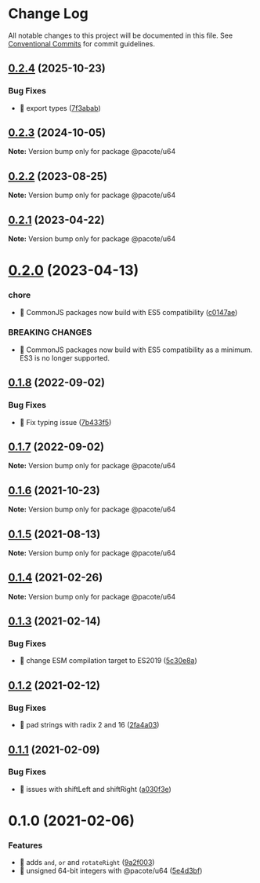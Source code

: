 # Change Log

All notable changes to this project will be documented in this file.
See [Conventional Commits](https://conventionalcommits.org) for commit guidelines.

## [0.2.4](https://github.com/PacoteJS/pacote/compare/@pacote/u64@0.2.3...@pacote/u64@0.2.4) (2025-10-23)


### Bug Fixes

* 🐛 export types ([7f3abab](https://github.com/PacoteJS/pacote/commit/7f3ababaac4c31ddd20848da2328a767d1c55909))





## [0.2.3](https://github.com/PacoteJS/pacote/compare/@pacote/u64@0.2.2...@pacote/u64@0.2.3) (2024-10-05)

**Note:** Version bump only for package @pacote/u64

## [0.2.2](https://github.com/PacoteJS/pacote/compare/@pacote/u64@0.2.1...@pacote/u64@0.2.2) (2023-08-25)

**Note:** Version bump only for package @pacote/u64

## [0.2.1](https://github.com/PacoteJS/pacote/compare/@pacote/u64@0.2.0...@pacote/u64@0.2.1) (2023-04-22)

**Note:** Version bump only for package @pacote/u64

# [0.2.0](https://github.com/PacoteJS/pacote/compare/@pacote/u64@0.1.8...@pacote/u64@0.2.0) (2023-04-13)

### chore

- 🤖 CommonJS packages now build with ES5 compatibility ([c0147ae](https://github.com/PacoteJS/pacote/commit/c0147aeffb81322ea59174a3961b10cfb3bf81e5))

### BREAKING CHANGES

- 🧨 CommonJS packages now build with ES5 compatibility as a minimum. ES3 is
  no longer supported.

## [0.1.8](https://github.com/PacoteJS/pacote/compare/@pacote/u64@0.1.7...@pacote/u64@0.1.8) (2022-09-02)

### Bug Fixes

- 🐛 Fix typing issue ([7b433f5](https://github.com/PacoteJS/pacote/commit/7b433f5a50bc9462f13db945e7a458af76eeadd2))

## [0.1.7](https://github.com/PacoteJS/pacote/compare/@pacote/u64@0.1.6...@pacote/u64@0.1.7) (2022-09-02)

**Note:** Version bump only for package @pacote/u64

## [0.1.6](https://github.com/PacoteJS/pacote/compare/@pacote/u64@0.1.5...@pacote/u64@0.1.6) (2021-10-23)

**Note:** Version bump only for package @pacote/u64

## [0.1.5](https://github.com/PacoteJS/pacote/compare/@pacote/u64@0.1.4...@pacote/u64@0.1.5) (2021-08-13)

**Note:** Version bump only for package @pacote/u64

## [0.1.4](https://github.com/PacoteJS/pacote/compare/@pacote/u64@0.1.3...@pacote/u64@0.1.4) (2021-02-26)

**Note:** Version bump only for package @pacote/u64

## [0.1.3](https://github.com/PacoteJS/pacote/compare/@pacote/u64@0.1.2...@pacote/u64@0.1.3) (2021-02-14)

### Bug Fixes

- 🐛 change ESM compilation target to ES2019 ([5c30e8a](https://github.com/PacoteJS/pacote/commit/5c30e8a5da41e1c5c394cbb21f64d2a5256817ea))

## [0.1.2](https://github.com/PacoteJS/pacote/compare/@pacote/u64@0.1.1...@pacote/u64@0.1.2) (2021-02-12)

### Bug Fixes

- 🐛 pad strings with radix 2 and 16 ([2fa4a03](https://github.com/PacoteJS/pacote/commit/2fa4a031d2fdcad84c781533ef9a73b25ae88b68))

## [0.1.1](https://github.com/PacoteJS/pacote/compare/@pacote/u64@0.1.0...@pacote/u64@0.1.1) (2021-02-09)

### Bug Fixes

- 🐛 issues with shiftLeft and shiftRight ([a030f3e](https://github.com/PacoteJS/pacote/commit/a030f3e88db5cac590076afbf594af77501320a4))

# 0.1.0 (2021-02-06)

### Features

- 🎸 adds `and`, `or` and `rotateRight` ([9a2f003](https://github.com/PacoteJS/pacote/commit/9a2f003c273c7d8f2bee693d7f040acb8d43473e))
- 🎸 unsigned 64-bit integers with @pacote/u64 ([5e4d3bf](https://github.com/PacoteJS/pacote/commit/5e4d3bfc77b69c5311ce34fba6676abab6fe916c))
